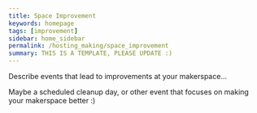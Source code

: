 ```yaml
---
title: Space Improvement
keywords: homepage
tags: [improvement]
sidebar: home_sidebar
permalink: /hosting_making/space_improvement
summary: THIS IS A TEMPLATE, PLEASE UPDATE :)
---
```


Describe events that lead to improvements at your makerspace...

Maybe a scheduled cleanup day, or other event that focuses on making your makerspace better :)